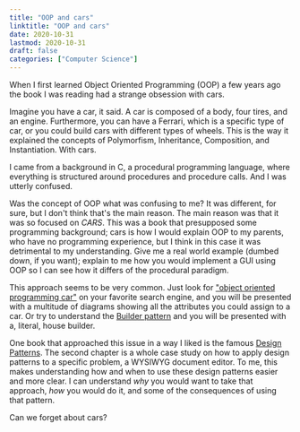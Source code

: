 ```yaml
---
title: "OOP and cars"
linktitle: "OOP and cars"
date: 2020-10-31
lastmod: 2020-10-31
draft: false
categories: ["Computer Science"]
---
```


When I first learned Object Oriented Programming (OOP) a few years ago the book I was reading had a strange obsession with cars. 

Imagine you have a car, it said. A car is composed of a body, four tires, and an engine. Furthermore, you can have a Ferrari, which is a specific type of car, or you could build cars with different types of wheels. This is the way it explained the concepts of Polymorfism, Inheritance, Composition, and Instantiation. With cars.

I came from a background in C, a procedural programming language, where everything is structured around procedures and procedure calls. And I was utterly confused.

Was the concept of OOP what was confusing to me? It was different, for sure, but I don't think that's the main reason. The main reason was that it was so focused on *CARS*. This was a book that presupposed some programming background; cars is how I would explain OOP to my parents, who have no programming experience, but I think in this case it was detrimental to my understanding. Give me a real world example (dumbed down, if you want); explain to me how you would implement a GUI using OOP so I can see how it differs of the procedural paradigm.

This approach seems to be very common. Just look for ["object oriented programming car"](https://duckduckgo.com/?q=object+oriented+programming+car&iar=images&iax=images&ia=images) on your favorite search engine, and you will be presented with a multitude of diagrams showing all the attributes you could assign to a car. Or try to understand the [Builder pattern](https://refactoring.guru/design-patterns/builder) and you will be presented with a, literal, house builder.

One book that approached this issue in a way I liked is the famous [Design Patterns](https://www.oreilly.com/library/view/design-patterns-elements/0201633612/). The second chapter is a whole case study on how to apply design patterns to a specific problem, a WYSIWYG document editor. To me, this makes understanding how and when to use these design patterns easier and more clear. I can understand *why* you would want to take that approach, *how* you would do it, and some of the consequences of using that pattern.

Can we forget about cars?
